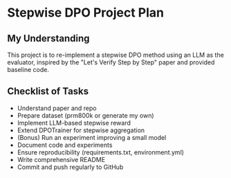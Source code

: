 # Stepwise DPO Project Plan

## My Understanding

This project is to re-implement a stepwise DPO method using an LLM as the evaluator, inspired by the "Let's Verify Step by Step" paper and provided baseline code.

## Checklist of Tasks

- Understand paper and repo
- Prepare dataset (prm800k or generate my own)
- Implement LLM-based stepwise reward
- Extend DPOTrainer for stepwise aggregation
- (Bonus) Run an experiment improving a small model
- Document code and experiments
- Ensure reproducibility (requirements.txt, environment.yml)
- Write comprehensive README
- Commit and push regularly to GitHub
